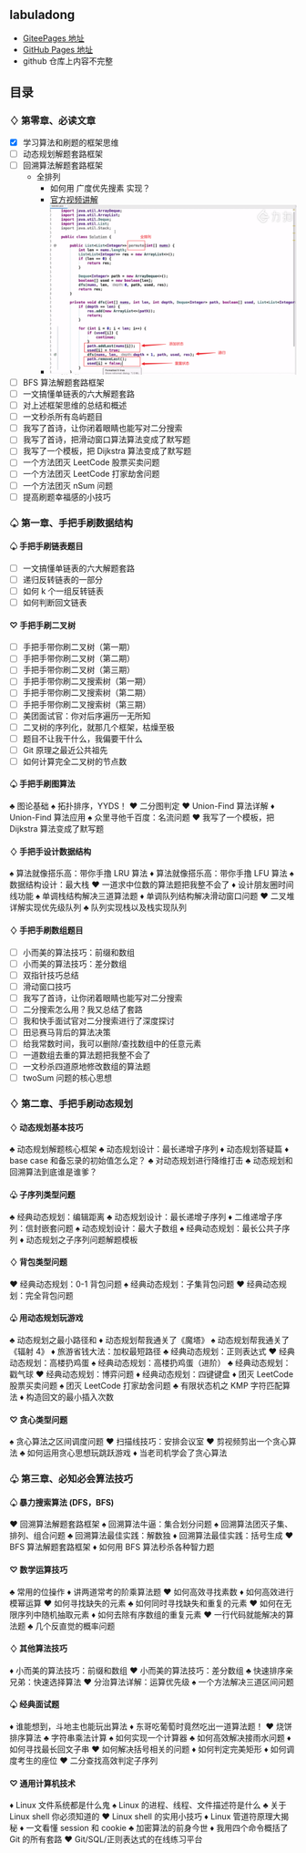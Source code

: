## labuladong

- [GiteePages 地址](https://labuladong.gitee.io/algo/)
- [GitHub Pages 地址](https://labuladong.github.io/algo/)
- github 仓库上内容不完整

## 目录

### ♢ 第零章、必读文章

- [x] 学习算法和刷题的框架思维
- [ ] 动态规划解题套路框架
- [ ] 回溯算法解题套路框架
  - 全排列
    - 如何用 广度优先搜素 实现？
    - [官方视频讲解](https://leetcode-cn.com/problems/permutations/solution/quan-pai-lie-by-leetcode-solution-2/)
    - ![leetcode-46-全排列](./images/leetcode-46-全排列.png)
- [ ] BFS 算法解题套路框架
- [ ] 一文搞懂单链表的六大解题套路
- [ ] 对上述框架思维的总结和概述
- [ ] 一文秒杀所有岛屿题目
- [ ] 我写了首诗，让你闭着眼睛也能写对二分搜索
- [ ] 我写了首诗，把滑动窗口算法算法变成了默写题
- [ ] 我写了一个模板，把 Dijkstra 算法变成了默写题
- [ ] 一个方法团灭 LeetCode 股票买卖问题
- [ ] 一个方法团灭 LeetCode 打家劫舍问题
- [ ] 一个方法团灭 nSum 问题
- [ ] 提高刷题幸福感的小技巧

### ♤ 第一章、手把手刷数据结构

#### ♤ 手把手刷链表题目

- [ ] 一文搞懂单链表的六大解题套路
- [ ] 递归反转链表的一部分
- [ ] 如何 k 个一组反转链表
- [ ] 如何判断回文链表

#### ♡ 手把手刷二叉树

- [ ] 手把手带你刷二叉树（第一期）
- [ ] 手把手带你刷二叉树（第二期）
- [ ] 手把手带你刷二叉树（第三期）
- [ ] 手把手带你刷二叉搜索树（第一期）
- [ ] 手把手带你刷二叉搜索树（第二期）
- [ ] 手把手带你刷二叉搜索树（第三期）
- [ ] 美团面试官：你对后序遍历一无所知
- [ ] 二叉树的序列化，就那几个框架，枯燥至极
- [ ] 题目不让我干什么，我偏要干什么
- [ ] Git 原理之最近公共祖先
- [ ] 如何计算完全二叉树的节点数

#### ♤ 手把手刷图算法

♣︎ 图论基础
♠︎ 拓扑排序，YYDS！
♥︎ 二分图判定
♥︎ Union-Find 算法详解
♦︎ Union-Find 算法应用
♠︎ 众里寻他千百度：名流问题
♥︎ 我写了一个模板，把 Dijkstra 算法变成了默写题

#### ♢ 手把手设计数据结构

♠︎ 算法就像搭乐高：带你手撸 LRU 算法
♦︎ 算法就像搭乐高：带你手撸 LFU 算法
♠︎ 数据结构设计：最大栈
♥︎ 一道求中位数的算法题把我整不会了
♦︎ 设计朋友圈时间线功能
♠︎ 单调栈结构解决三道算法题
♦︎ 单调队列结构解决滑动窗口问题
♥︎ 二叉堆详解实现优先级队列
♣︎ 队列实现栈以及栈实现队列

#### ♢ 手把手刷数组题目

- [ ] 小而美的算法技巧：前缀和数组
- [ ] 小而美的算法技巧：差分数组
- [ ] 双指针技巧总结
- [ ] 滑动窗口技巧
- [ ] 我写了首诗，让你闭着眼睛也能写对二分搜索
- [ ] 二分搜索怎么用？我又总结了套路
- [ ] 我和快手面试官对二分搜索进行了深度探讨
- [ ] 田忌赛马背后的算法决策
- [ ] 给我常数时间，我可以删除/查找数组中的任意元素
- [ ] 一道数组去重的算法题把我整不会了
- [ ] 一文秒杀四道原地修改数组的算法题
- [ ] twoSum 问题的核心思想

### ♢ 第二章、手把手刷动态规划

#### ♢ 动态规划基本技巧

♣︎ 动态规划解题核心框架
♣︎ 动态规划设计：最长递增子序列
♦︎ 动态规划答疑篇
♦︎ base case 和备忘录的初始值怎么定？
♣︎ 对动态规划进行降维打击
♣︎ 动态规划和回溯算法到底谁是谁爹？

#### ♧ 子序列类型问题

♣︎ 经典动态规划：编辑距离
♣︎ 动态规划设计：最长递增子序列
♦︎ 二维递增子序列：信封嵌套问题
♠︎ 动态规划设计：最大子数组
♠︎ 经典动态规划：最长公共子序列
♦︎ 动态规划之子序列问题解题模板

#### ♢ 背包类型问题

♥︎ 经典动态规划：0-1 背包问题
♠︎ 经典动态规划：子集背包问题
♥︎ 经典动态规划：完全背包问题

#### ♧ 用动态规划玩游戏

♣︎ 动态规划之最小路径和
♦︎ 动态规划帮我通关了《魔塔》
♠︎ 动态规划帮我通关了《辐射 4》
♦︎ 旅游省钱大法：加权最短路径
♣︎ 经典动态规划：正则表达式
♥︎ 经典动态规划：高楼扔鸡蛋
♠︎ 经典动态规划：高楼扔鸡蛋（进阶）
♣︎ 经典动态规划：戳气球
♥︎ 经典动态规划：博弈问题
♦︎ 经典动态规划：四键键盘
♦︎ 团灭 LeetCode 股票买卖问题
♠︎ 团灭 LeetCode 打家劫舍问题
♣︎ 有限状态机之 KMP 字符匹配算法
♦︎ 构造回文的最小插入次数

#### ♡ 贪心类型问题

♠︎ 贪心算法之区间调度问题
♥︎ 扫描线技巧：安排会议室
♥︎ 剪视频剪出一个贪心算法
♣︎ 如何运用贪心思想玩跳跃游戏
♦︎ 当老司机学会了贪心算法

### ♧ 第三章、必知必会算法技巧

#### ♤ 暴力搜索算法 (DFS，BFS)

♥︎ 回溯算法解题套路框架
♠︎ 回溯算法牛逼：集合划分问题
♠︎ 回溯算法团灭子集、排列、组合问题
♣︎ 回溯算法最佳实践：解数独
♦︎ 回溯算法最佳实践：括号生成
♥︎ BFS 算法解题套路框架
♦︎ 如何用 BFS 算法秒杀各种智力题

#### ♡ 数学运算技巧

♣︎ 常用的位操作
♦︎ 讲两道常考的阶乘算法题
♥︎ 如何高效寻找素数
♦︎ 如何高效进行模幂运算
♥︎ 如何寻找缺失的元素
♣︎ 如何同时寻找缺失和重复的元素
♥︎ 如何在无限序列中随机抽取元素
♦︎ 如何去除有序数组的重复元素
♥︎ 一行代码就能解决的算法题
♣︎ 几个反直觉的概率问题

#### ♢ 其他算法技巧

♦︎ 小而美的算法技巧：前缀和数组
♥︎ 小而美的算法技巧：差分数组
♣︎ 快速排序亲兄弟：快速选择算法
♥︎ 分治算法详解：运算优先级
♠︎ 一个方法解决三道区间问题

#### ♤ 经典面试题

♦︎ 谁能想到，斗地主也能玩出算法
♦︎ 东哥吃葡萄时竟然吃出一道算法题！
♥︎ 烧饼排序算法
♣︎ 字符串乘法计算
♠︎ 如何实现一个计算器
♣︎ 如何高效解决接雨水问题
♦︎ 如何寻找最长回文子串
♥︎ 如何解决括号相关的问题
♦︎ 如何判定完美矩形
♦︎ 如何调度考生的座位
♥︎ 二分查找高效判定子序列

#### ♡ 通用计算机技术

♦︎ Linux 文件系统都是什么鬼
♠︎ Linux 的进程、线程、文件描述符是什么
♣︎ 关于 Linux shell 你必须知道的
♥︎ Linux shell 的实用小技巧
♦︎ Linux 管道符原理大揭秘
♦︎ 一文看懂 session 和 cookie
♣︎ 加密算法的前身今世
♦︎ 我用四个命令概括了 Git 的所有套路
♥︎ Git/SQL/正则表达式的在线练习平台

